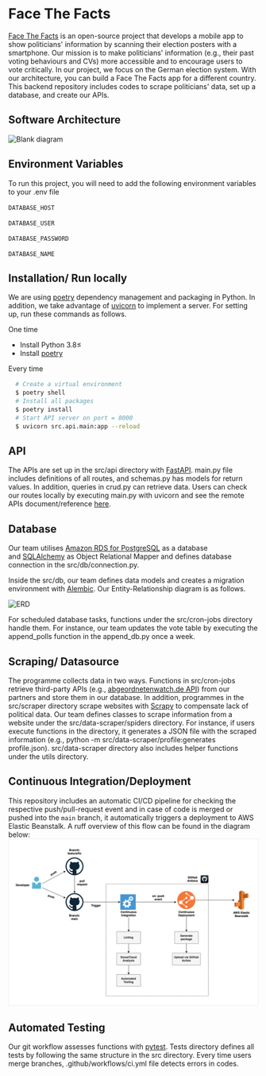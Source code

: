
# Face The Facts

[Face The Facts](https://facethefacts.app/) is an open-source project that develops a mobile app to show politicians' information by scanning their election posters with a smartphone. Our mission is to make politicians' information (e.g., their past voting behaviours and CVs) more accessible and to encourage users to vote critically.
In our project, we focus on the German election system. With our architecture, you can build a Face The Facts app for a different country.
This backend repository includes codes to scrape politicians' data, set up a database, and create our APIs.
## Software Architecture
![Blank diagram](https://user-images.githubusercontent.com/78789212/142177561-07be9699-dc3b-4793-b9da-faab9a160cae.png)


## Environment Variables

To run this project, you will need to add the following environment variables to your .env file

`DATABASE_HOST`

`DATABASE_USER`

`DATABASE_PASSWORD`

`DATABASE_NAME`
## Installation/ Run locally

We are using [poetry](https://python-poetry.org/) dependency management and packaging in Python. In addition, we take advantage of [uvicorn](https://www.uvicorn.org/) to implement a server. For setting up, run these commands as follows.

One time
- Install Python 3.8≤
- Install [poetry](https://python-poetry.org/docs/#installation)

Every time
```bash
  # Create a virtual environment
  $ poetry shell
  # Install all packages
  $ poetry install
  # Start API server on port = 8000
  $ uvicorn src.api.main:app --reload
```
    
## API
The APIs are set up in the src/api directory with [FastAPI](https://fastapi.tiangolo.com/). main.py file includes definitions of all routes, and schemas.py has models for return values. In addition, queries in crud.py can retrieve data.
Users can check our routes locally by executing main.py with uvicorn and see the remote APIs document/reference [here](https://api.facethefacts-api.de/docs).
## Database
Our team utilises [Amazon RDS for PostgreSQL](https://aws.amazon.com/rds/postgresql/) as a database and [SQLAlchemy](https://www.sqlalchemy.org/) as Object Relational Mapper and defines database connection in the src/db/connection.py.

Inside the src/db, our team defines data models and creates a migration environment with [Alembic](https://alembic.sqlalchemy.org/en/latest/). Our Entity-Relationship diagram is as follows.

![ERD](https://user-images.githubusercontent.com/78789212/142179004-5562e1b6-b7cb-4d71-86eb-ec8b4b22761b.png)



For scheduled database tasks, functions under the src/cron-jobs directory handle them. For instance, our team updates the vote table by executing the append_polls function in the append_db.py once a week.

## Scraping/ Datasource
The programme collects data in two ways. Functions in src/cron-jobs retrieve third-party APIs (e.g., [abgeordnetenwatch.de API](https://www.abgeordnetenwatch.de/api)) from our partners and store them in our database. In addition, programmes in the src/scraper directory scrape websites with [Scrapy](https://scrapy.org/) to compensate lack of political data. 
Our team defines classes to scrape information from a website under the src/data-scraper/spiders directory. For instance, if users execute functions in the directory, it generates a JSON file with the scraped information (e.g., python -m src/data-scraper/profile:generates profile.json). src/data-scraper directory also includes helper functions under the utils directory.
## Continuous Integration/Deployment
This repository includes an automatic CI/CD pipeline for checking the respective push/pull-request event and in case of code is merged or pushed into the `main` branch, it automatically triggers a deployment to AWS Elastic Beanstalk. A ruff overview of this flow can be found in the diagram below:
![CI/CD Flow](img/ci_cd-flow-backend.png)
## Automated Testing
Our git workflow assesses functions with [pytest](https://docs.pytest.org/en/6.2.x/). Tests directory defines all tests by following the same structure in the src directory. Every time users merge branches, .github/workflows/ci.yml file detects errors in codes.
